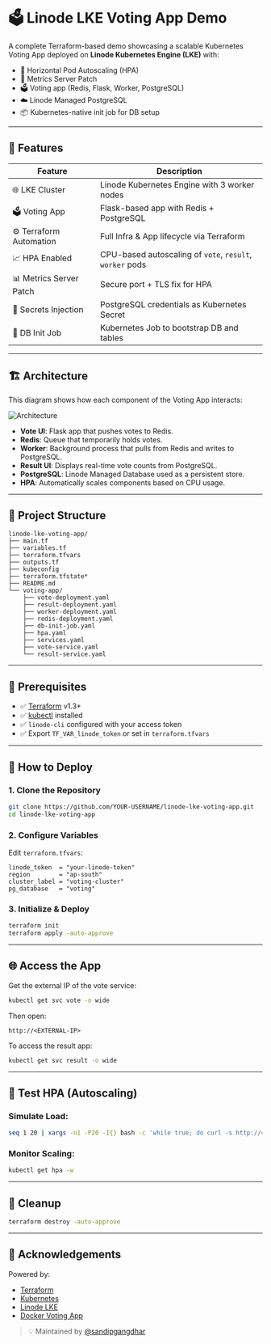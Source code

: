 # 🗳️ Linode LKE Voting App Demo

A complete Terraform-based demo showcasing a scalable Kubernetes Voting App deployed on **Linode Kubernetes Engine (LKE)** with:

- 🔄 Horizontal Pod Autoscaling (HPA)
- 🧠 Metrics Server Patch
- 🗳️ Voting app (Redis, Flask, Worker, PostgreSQL)
- ☁️ Linode Managed PostgreSQL
- 📦 Kubernetes-native init job for DB setup

---

## 🚀 Features

| Feature                  | Description                                                  |
|--------------------------|--------------------------------------------------------------|
| 🌐 LKE Cluster           | Linode Kubernetes Engine with 3 worker nodes                |
| 🗳️ Voting App           | Flask-based app with Redis + PostgreSQL                     |
| ⚙️ Terraform Automation | Full Infra & App lifecycle via Terraform                    |
| 📈 HPA Enabled           | CPU-based autoscaling of `vote`, `result`, `worker` pods    |
| 📊 Metrics Server Patch | Secure port + TLS fix for HPA                                |
| 🔐 Secrets Injection     | PostgreSQL credentials as Kubernetes Secret                 |
| 🧩 DB Init Job          | Kubernetes Job to bootstrap DB and tables                   |

---
## 🏗️ Architecture

This diagram shows how each component of the Voting App interacts:

![Architecture](https://github.com/kodekloudhub/example-voting-app/blob/master/architecture.excalidraw.png)

- **Vote UI**: Flask app that pushes votes to Redis.
- **Redis**: Queue that temporarily holds votes.
- **Worker**: Background process that pulls from Redis and writes to PostgreSQL.
- **Result UI**: Displays real-time vote counts from PostgreSQL.
- **PostgreSQL**: Linode Managed Database used as a persistent store.
- **HPA**: Automatically scales components based on CPU usage.

---

## 📁 Project Structure

```
linode-lke-voting-app/
├── main.tf
├── variables.tf
├── terraform.tfvars
├── outputs.tf
├── kubeconfig
├── terraform.tfstate*
├── README.md
└── voting-app/
    ├── vote-deployment.yaml
    ├── result-deployment.yaml
    ├── worker-deployment.yaml
    ├── redis-deployment.yaml
    ├── db-init-job.yaml
    ├── hpa.yaml
    ├── services.yaml
    ├── vote-service.yaml
    └── result-service.yaml
```

---

## 🧰 Prerequisites

- ✅ [Terraform](https://www.terraform.io/downloads.html) v1.3+
- ✅ [kubectl](https://kubernetes.io/docs/tasks/tools/) installed
- ✅ `linode-cli` configured with your access token
- ✅ Export `TF_VAR_linode_token` or set in `terraform.tfvars`

---

## 🚀 How to Deploy

### 1. Clone the Repository

```bash
git clone https://github.com/YOUR-USERNAME/linode-lke-voting-app.git
cd linode-lke-voting-app
```

### 2. Configure Variables

Edit `terraform.tfvars`:

```hcl
linode_token  = "your-linode-token"
region        = "ap-south"
cluster_label = "voting-cluster"
pg_database   = "voting"
```

### 3. Initialize & Deploy

```bash
terraform init
terraform apply -auto-approve
```

---

## 🌐 Access the App

Get the external IP of the vote service:

```bash
kubectl get svc vote -o wide
```

Then open:

```
http://<EXTERNAL-IP>
```

To access the result app:

```bash
kubectl get svc result -o wide
```

---

## 🔬 Test HPA (Autoscaling)

### Simulate Load:

```bash
seq 1 20 | xargs -n1 -P20 -I{} bash -c 'while true; do curl -s http://<EXTERNAL-IP> -d "vote=a" > /dev/null; done'
```

### Monitor Scaling:

```bash
kubectl get hpa -w
```

---

## 🧹 Cleanup

```bash
terraform destroy -auto-approve
```

---

## 🙌 Acknowledgements

Powered by:

- [Terraform](https://terraform.io)
- [Kubernetes](https://kubernetes.io)
- [Linode LKE](https://www.linode.com/products/kubernetes/)
- [Docker Voting App](https://github.com/dockersamples/example-voting-app)

> 💡 Maintained by [@sandipgangdhar](https://github.com/sandipgangdhar)
